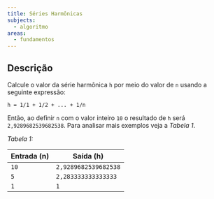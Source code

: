 ```yaml
---
title: Séries Harmônicas
subjects:
  - algoritmo
areas:
  - fundamentos
---
```


## Descrição

Calcule o valor da série harmônica `h` por meio do valor de `n` usando a seguinte expressão:

```
h = 1/1 + 1/2 + ... + 1/n
```

Então, ao definir `n` com o valor inteiro `10` o resultado de `h` será `2,9289682539682538`. Para analisar mais exemplos veja a _Tabela 1_.

_Tabela 1:_

| Entrada (n) | Saída (h)            |
| ----------- | -------------------- |
| `10`        | `2,9289682539682538` |
| `5`         | `2,283333333333333`  |
| `1`         | `1`                  |
